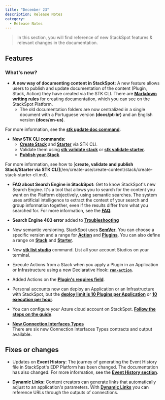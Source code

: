 ```yaml
---
title: "December 23"
description: Release Notes
category:
  - Release Notes
---
```


> In this section, you will find reference of new StackSpot features & relevant changes in the documentation.

## **Features**

### **What's new?**

- **A new way of documenting content in StackSpot:** A new feature allows users to publish and update documentation of the content (Plugin, Stack, Action) they have created via the STK CLI. There are [**Markdown writing rules**](/en/create-use/studio/documentation) for creating documentation, which you can see on the StackSpot Platform.
    - The old documentation folders are now centralized in a single document with a Portuguese version **(docs/pt-br)** and an English version **(docs/en-us)**.

For more information, see the [**stk update doc command**](/en/home/stk-cli/commands/general-commands/#stk-update-doc).

- **New STK CLI commands:**
    - [**Create Stack**](/en/home/stk-cli/commands/stack-commands/#stk-create-stack) and [**Starter**](/en/home/stk-cli/commands/starter-commands/#stk-create-starter) via STK CLI.
    - Validate them using [**stk validate stack**](/en/home/stk-cli/commands/stack-commands) or [**stk validate starter**](/en/home/stk-cli/commands/starter-commands).
    - [**Publish your Stack**](/en/home/stk-cli/commands/stack-commands/#stk-publish-stack).

For more information, see how to [**create, validate and publish Stack/Starter via STK CLI]**(/en/create-use/create-content/stack/create-stack-starter-cli.md).

- **FAQ about Search Engine in StackSpot:** Get to know StackSpot's new Search Engine. It's a tool that allows you to search for the content you want on the Platform objectively, using semantic searches.
The system uses artificial intelligence to extract the context of your search and group information together, even if the results differ from what you searched for.
For more information, see the [**FAQ**](/en/faq#How-does-the-Search-Engine-work-on-the-StackSpot-Platform?).

- **Search Engine 403 error** added to [**Troubleshooting**](/en/home/troubleshooting)
- New semantic versioning. StackSpot uses [**SemVer**](https://devhints.io/semver). You can choose a specific version and a range for [**Action**](/en/create-use/create-content/action/add-action-stack) and [**Plugins**](/en/create-use/create-content/plugin/plugin-version). You can also define a range on [**Stack**](/en/create-use/create-content/stack/create-stack) and [**Starter**](/en/create-use/create-content/stack/create-starter).

- New [**stk list studio**](/en/home/stk-cli/commands/general-commands) command. List all your account Studios on your terminal.

- Execute Actions from a Stack when you apply a Plugin in an Application or Infrastructure using a new Declarative Hook: [**`run-action`**](/en/create-use/create-content/declarative-hooks/run-action-hook).

- Added Actions on the [**Plugin's requires field**](/en/create-use/create-content/yaml-files/plugin-yaml#specrequiresactions).

<!----- There was a limit increase from 35 to 60 characters to name the components and content like Action, Stack, Starter, Plugin, Action, Studio, etc.-->

- Personal accounts now can deploy an Application or an Infrastructure with StackSpot, but the [**deploy limit is 10 Plugins per Application**](/en/deployment/runtime-engine/app-deployment) or [**10 execution per hour**](/en/deployment/runtime-engine/deploy-infra).

- You can configure your Azure cloud account on StackSpot. [**Follow the steps on the guide**](/en/home/workspace/config-cloud-account-azure).

- [**New Connection Interfaces Types**](/en/create-use/connections/connection-interface)  
There are six new Connection Interfaces Types contracts and output available.

## **Fixes or changes**

- Updates on **Event History**: The journey of generating the Event History file in StackSpot's EDP Platform has been changed. The documentation has also changed. For more information, see the [**Event History section**](/en/home/account/organization/event-history).

- **Dynamic Links:** Content creators can generate links that automatically adjust to an application's parameters. With [**Dynamic Links**](/en/create-use/create-content/plugin/dynamic-links) you can reference URLs through the outputs of connections.